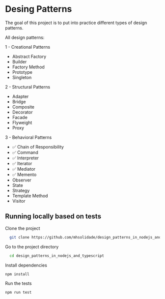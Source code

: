 # Desing Patterns

The goal of this project is to put into practice different types of design patterns.

All design patterns:

1 - Creational Patterns

- Abstract Factory
- Builder
- Factory Method
- Prototype
- Singleton

2 - Structural Patterns

- Adapter
- Bridge
- Composite
- Decorator
- Facade
- Flyweight
- Proxy

3 - Behavioral Patterns

- :white_check_mark: Chain of Responsibility
- :white_check_mark: Command
- :white_check_mark: Interpreter
- :white_check_mark: Iterator
- :white_check_mark: Mediator
- :white_check_mark: Memento
- Observer
- State
- Strategy
- Template Method
- Visitor

## Running locally based on tests

Clone the project

```bash
  git clone https://github.com/mhsolidade/design_patterns_in_nodejs_and_typescript.git
```

Go to the project directory

```bash
  cd design_patterns_in_nodejs_and_typescript
```

Install dependencies

```bash
npm install
```

Run the tests

```bash
npm run test
```
